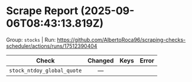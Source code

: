 # Scrape Report (2025-09-06T08:43:13.819Z)

Group: `stocks`  |  Run: https://github.com/AlbertoRoca96/scraping-checks-scheduler/actions/runs/17512390404

| Check | Changed | Keys | Error |
|---|:---:|:--|:--|
| `stock_ntdoy_global_quote` | — |  |  |
